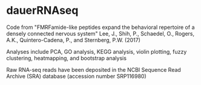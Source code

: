 # dauerRNAseq

Code from "FMRFamide-like peptides expand the behavioral repertoire of a densely connected nervous system"
Lee, J., Shih, P., Schaedel, O., Rogers, A.K., Quintero-Cadena, P., and Sternberg, P.W. (2017)

Analyses include PCA, GO analysis, KEGG analysis, violin plotting, fuzzy clustering, heatmapping, and bootstrap analysis

Raw RNA-seq reads have been deposited in the NCBI Sequence Read Archive (SRA) database (accession number SRP116980)
